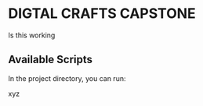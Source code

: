 # DIGTAL CRAFTS CAPSTONE

Is this working

## Available Scripts

In the project directory, you can run:

xyz


